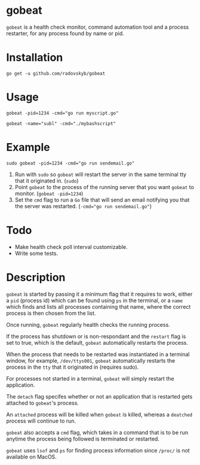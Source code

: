 # gobeat
`gobeat` is a health check monitor, command automation tool and a process restarter, for any process found by name or pid.

# Installation

```shell
go get -u github.com/radovskyb/gobeat
```

# Usage

```shell 
gobeat -pid=1234 -cmd="go run myscript.go"
```

```shell 
gobeat -name="subl" -cmd="./mybashscript"
```

# Example

```shell
sudo gobeat -pid=1234 -cmd="go run sendemail.go"
```

1. Run with `sudo` so `gobeat` will restart the server in the same terminal tty that it originated in. (`sudo`)
2. Point `gobeat` to the process of the running server that you want `gobeat` to monitor. (`gobeat -pid=1234`)
3. Set the `cmd` flag to run a `Go` file that will send an email notifying you that the server was restarted. (`-cmd="go run sendemail.go"`)

# Todo

- Make health check poll interval customizable.
- Write some tests.

# Description

`gobeat` is started by passing it a minimum flag that it requires to work, either a `pid` (process id) which can be found using `ps` in the terminal, or a `name` which finds and lists all processes containing that name, where the correct process is then chosen from the list.

Once running, `gobeat` regularly health checks the running process.

If the process has shutdown or is non-respondant and the `restart` flag is set to true, which is the default, `gobeat` automatically restarts the process.

When the process that needs to be restarted was instantiated in a terminal window, for example, `/dev/ttys001`, `gobeat` automatically restarts
the process in the `tty` that it originated in (requires sudo). 

For processes not started in a terminal, `gobeat` will simply restart the application.

The `detach` flag specifes whether or not an application that is restarted gets attached to `gobeat`'s process. 

An `attached` process will be killed when `gobeat` is killed, whereas a `deatched` process will continue to run.

`gobeat` also accepts a `cmd` flag, which takes in a command that is to be run anytime the process being followed is terminated or restarted.

`gobeat` uses `lsof` and `ps` for finding process information since `/proc/` is not available on MacOS.
